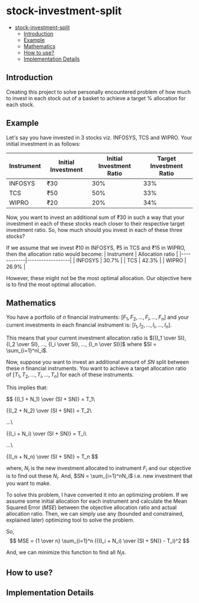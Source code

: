 
# stock-investment-split

- [stock-investment-split](#stock-investment-split)
  - [Introduction](#introduction)
  - [Example](#example)
  - [Mathematics](#mathematics)
  - [How to use?](#how-to-use)
  - [Implementation Details](#implementation-details)

## Introduction

Creating this project to solve personally encountered problem of how much to invest in
each stock out of a basket to achieve a target % allocation for each stock.

## Example

Let's say you have invested in 3 stocks viz. INFOSYS, TCS and WIPRO. Your initial
investment in as follows:

| Instrument | Initial Investment | Initial Investment Ratio | Target Investment Ratio |
|------------|--------------------|--------------------------|-------------------------|
| INFOSYS    | ₹30                 | 30%                      | 33%                     |
| TCS        | ₹50                 | 50%                      | 33%                     |
| WIPRO      | ₹20                 | 20%                      | 34%                     |

Now, you want to invest an additional sum of $₹30$ in such a way that your investment in
each of these stocks reach closer to their respective target investment ratio. So, how
much should you invest in each of these three stocks?

If we assume that we invest $₹10$ in INFOSYS, $₹5$ in TCS and $₹15$ in WIPRO, then the
allocation ratio would become:
| Instrument | Allocation ratio |
|------------|------------------|
| INFOSYS    | 30.7%            |
| TCS        | 42.3%            |
| WIPRO      | 26.9%            |

However, these might not be the most optimal allocation. Our objective here is to find
the most optimal allocation.

## Mathematics

You have a portfolio of $n$ financial instruments: $[F_1, F_2,
..., F_i, ..., F_n]$ and your current investments in each
financial instrument is: $[I_1, I_2,..., I_i, ..., I_n]$.

This means that your current investment allocation ratio is $[{I_1 \over SI},
{I_2 \over SI}, ..., {I_i \over SI}, ..., {I_n \over SI}]$ where
$SI = \sum_{i=1}^nI_i$.

Now, suppose you want to invest an additional amount of $SN$ split between these $n$
financial instruments. You want to achieve a target allocation ratio of $[T_1, T_2,
..., T_i, ..., T_n]$ for each of
these instruments.

This implies that:

$$
{(I_1 + N_1) \over (SI + SN)} = T_1\\

{(I_2 + N_2) \over (SI + SN)} = T_2\\

...\\

{(I_i + N_i) \over (SI + SN)} = T_i\\

...\\

{(I_n + N_n) \over (SI + SN)} = T_n
$$

where, $N_i$ is the new investment allocated to instrument
$F_i$ and our objective is to find out these
$N_i$. And, $SN = \sum_{i=1}^nN_i$ i.e. new
investment that you want to make.

To solve this problem, I have converted it into an optimizing problem. If we assume some
initial allocation for each instrument and calculate the Mean Squared Error ($MSE$)
between the objective allocation ratio and actual allocation ratio. Then, we can simply
use any (bounded and constrained, explained later) optimizing tool to solve the problem.

So,
$$
MSE = {1 \over n} \sum_{i=1}^n ({(I_i + N_i) \over (SI + SN)} - T_i)^2
$$

And, we can minimize this function to find all $N_i$s.

## How to use?

## Implementation Details
